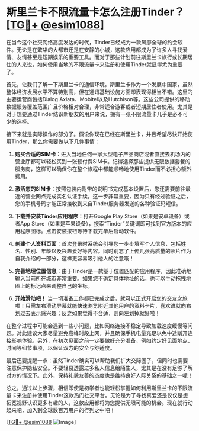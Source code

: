 # 斯里兰卡不限流量卡怎么注册Tinder？[[TG💪+ @esim1088](https://t.me/s/esim1088)]

在当今这个社交网络高度发达的时代，Tinder已经成为一款风靡全球的约会软件。无论是在繁华的大都市还是在安静的小城，这款应用都成为了许多人寻找爱情、友情甚至是短期娱乐的重要工具。而对于那些计划前往斯里兰卡旅行或长期居住的人来说，如何使用当地的不限流量卡来注册和使用Tinder就显得尤为重要了。

首先，让我们了解一下斯里兰卡的通信环境。斯里兰卡作为一个发展中国家，虽然整体经济发展水平不算特别高，但在通讯基础设施方面却表现得相当不错。这里的主要运营商包括Dialog Axiata、Mobitel以及Hutchison等。这些公司提供的移动数据服务覆盖范围广且价格相对合理，非常适合游客或者短期居住者使用。尤其是对于想要通过Tinder结识新朋友的用户来说，拥有一张不限流量卡几乎是必不可少的选择。

接下来就是实际操作的部分了。假设你现在已经在斯里兰卡，并且希望尽快开始使用Tinder，那么你需要做以下几件事情：

1. **购买合适的SIM卡**：进入当地任何一家大型电子产品商店或者直接去机场内的营业厅都可以轻松买到一张预付费SIM卡。记得选择那些提供无限数据套餐的服务商，这样可以确保你在整个旅程中都能顺畅地使用Tinder而不必担心额外费用。

2. **激活您的SIM卡**：按照包装内附带的说明书完成基本设置后，您还需要前往最近的营业网点完成实名认证手续。这一步非常重要，因为只有经过验证之后，您的手机号码才能正常接收到来自Tinder服务器发送的各种验证码短信。

3. **下载并安装Tinder应用程序**：打开Google Play Store（如果是安卓设备）或者App Store（如果是苹果设备），搜索“Tinder”关键词即可找到官方版本的应用程序图标。点击安装按钮等待下载完毕后启动软件。

4. **创建个人资料页面**：首次登录时系统会引导您一步步填写个人信息，包括姓名、性别、年龄以及兴趣爱好等内容。同时别忘了上传几张高质量的照片作为自我介绍的一部分，这样更容易吸引他人的注意哦！

5. **完善地理位置信息**：由于Tinder是一款基于位置匹配的应用程序，因此准确地输入当前所在城市非常重要。如果您不确定具体地址的话，也可以手动拖拽地图上的标记点来调整自己的坐标。

6. **开始滑动吧！** 当一切准备工作都已完成之后，就可以正式开启您的交友之旅啦！只需左右滑动屏幕就能快速浏览附近其他用户的资料卡片，喜欢谁就向右划过去表示感兴趣；反之如果觉得不合适，则向左划掉就好啦！

在整个过程中可能会遇到一些小问题，比如网络连接不稳定导致加载速度缓慢等问题。对此建议大家尽量避免高峰时段上网，并且确保手机电量充足以免中途断开连接影响体验。另外，在初次见面之前一定要做好充分准备，例如约定好见面地点、时间等细节事项，以保证双方的安全与舒适度。

最后还要提醒一点：虽然Tinder确实可以帮助我们扩大交际圈子，但同时也需要注意保护隐私安全。不要轻易透露过多私人信息给陌生人，尤其是在没有足够了解对方的情况下。此外，保持礼貌友善的态度也是维持良好人际关系的基础之一呢！

总之，通过以上步骤，相信即使是初学者也能轻松掌握如何利用斯里兰卡的不限流量卡来注册并使用Tinder这款热门社交平台。无论是为了寻找真爱还是仅仅是想拓宽视野认识更多有趣的人，这款应用都将为您提供无限可能的机会。现在就行动起来吧，加入到全球数百万用户的行列之中吧！

[[TG💪+ @esim1088](https://t.me/s/esim1088) ![Image](https://i.postimg.cc/4NQfJmqS/Snipaste-2025-05-13-00-14-12.png)]